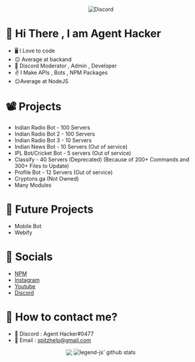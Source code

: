<p align="center"> <img src="https://discord.c99.nl/widget/theme-1/464029590470262806.png" alt="Discord" /> </p>

# 👋 Hi There , I am Agent Hacker
- 🖥️ I Love to code
- 😐 Average at backand
- 💼 Discord Moderator , Admin , Developer
- ✌️ I Make APIs , Bots , NPM Packages 
- 😐Average at NodeJS
# 📽️ Projects
- Indian Radio Bot - 100 Servers
- Indian Radio Bot 2 - 100 Servers
- Indian Radio Bot 3 - 10 Servers
- Indian News Bot - 10 Servers (Out of service)
- IPL Bot/Cricket Bot - 5 servers (Out of service)
- Classify - 40 Servers (Deprecated) (Because of 200+ Commands and 300+ Files to Update)
- Profile Bot - 12 Servers (Out of service)
- Cryptons.ga (Not Owned)
- Many Modules 
# 🚧 Future Projects
- Mobile Bot
- Webify
# 📱 Socials 
- [NPM](https://www.npmjs.com/~jenil-dev)
- [Instagram](https://www.instagram.com/not.jenil/)
- [Youtube](https://www.youtube.com/channel/UCx9qjnVbHBdaUJCo4XgexXw)
- [Discord](https://www.discord.com/users/464029590470262806)
# 🤙 How to contact me?
- 📍 Discord : Agent Hacker#0477
- 📧 Email : spitzhelp@gmail.com
<p align="center">
  <img align="center" src="https://github-readme-stats.vercel.app/api/top-langs/?username=AgentHackerYT&show_icons=true&layout=compact&hide_border=true&theme=dark" />
  <img align="center" src="https://github-readme-stats.vercel.app/api?username=AgentHackerYT&show_icons=true&theme=dark&line_height=21" alt="legend-js' github stats"/>
